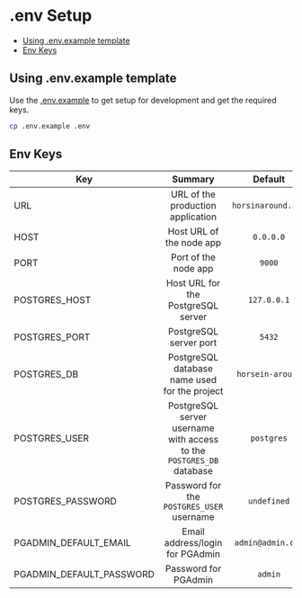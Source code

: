 # .env Setup

- [Using .env.example template](#using-.env.example-template)
- [Env Keys](#env-keys)

## Using .env.example template

Use the [.env.example](../../.env.example) to get setup for development and get the required keys.

```bash
cp .env.example .env
```

## Env Keys

| Key | Summary | Default |
| --- |:-------:|:-------:|
| URL | URL of the production application | `horsinaround.app` |
| HOST | Host URL of the node app | `0.0.0.0` |
| PORT | Port of the node app | `9000` |
| POSTGRES_HOST | Host URL for the PostgreSQL server | `127.0.0.1` |
| POSTGRES_PORT | PostgreSQL server port | `5432` |
| POSTGRES_DB | PostgreSQL database name used for the project | `horsein-around` |
| POSTGRES_USER | PostgreSQL server username with access to the `POSTGRES_DB` database | `postgres` |
| POSTGRES_PASSWORD | Password for the `POSTGRES_USER` username | `undefined` |
| PGADMIN_DEFAULT_EMAIL | Email address/login for PGAdmin | `admin@admin.com` |
| PGADMIN_DEFAULT_PASSWORD | Password for PGAdmin | `admin` |
